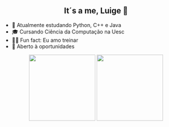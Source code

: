 <h2 align="center"><strong>It´s a me, Luige 🍄</strong></h2>
<t></t>

- 🌱 Atualmente estudando Python, C++ e Java
- 🎓 Cursando Ciência da Computação na Uesc
- 🏋️‍♂️ Fun fact: Eu amo treinar
- 🏢 Aberto à oportunidades 

<p align="center">
<img height="180em" src="https://github-readme-stats.vercel.app/api?username=lluigecm&private=true&show_icons=true&theme=radical&include_all_commits=true" align = "center"/>
<img height="180em" src="https://github-readme-stats.vercel.app/api/top-langs?username=lluigecm&show_icons=true&locale=en&layout=compact&theme=radical" align = "center"/>
</p>
